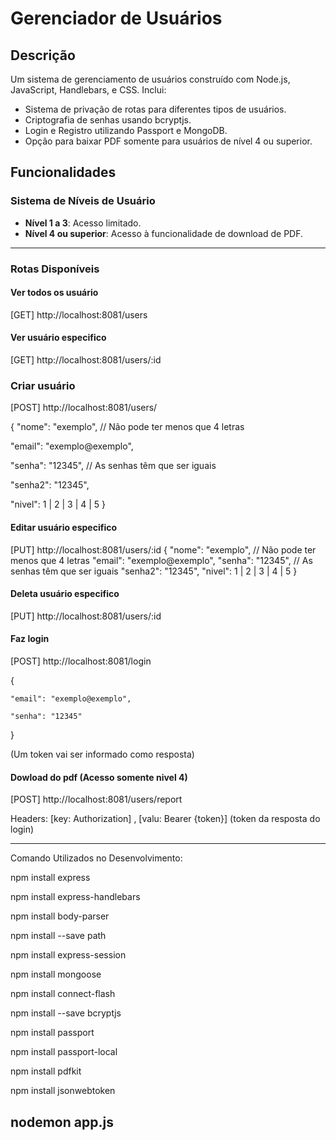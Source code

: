 # Gerenciador de Usuários

## Descrição
Um sistema de gerenciamento de usuários construído com Node.js, JavaScript, Handlebars, e CSS. Inclui:

- Sistema de privação de rotas para diferentes tipos de usuários.
- Criptografia de senhas usando bcryptjs.
- Login e Registro utilizando Passport e MongoDB.
- Opção para baixar PDF somente para usuários de nível 4 ou superior.

## Funcionalidades

### Sistema de Níveis de Usuário

- **Nível 1 a 3**: Acesso limitado.
- **Nível 4 ou superior**: Acesso à funcionalidade de download de PDF.

------------------------------------------

### Rotas Disponíveis

#### Ver todos os usuário
[GET] http://localhost:8081/users

#### Ver usuário especifico
[GET] http://localhost:8081/users/:id

### Criar usuário

[POST] http://localhost:8081/users/

{
  "nome": "exemplo", // Não pode ter menos que 4 letras
  
  "email": "exemplo@exemplo",
  
  "senha": "12345", // As senhas têm que ser iguais
  
  "senha2": "12345",
  
  "nivel": 1 | 2 | 3 | 4 | 5
}


#### Editar usuário especifico
[PUT] http://localhost:8081/users/:id
{
    "nome": "exemplo", // Não pode ter menos que 4 letras
    "email": "exemplo@exemplo",
    "senha": "12345", // As senhas têm que ser iguais
    "senha2": "12345",
    "nivel": 1 | 2 | 3 | 4 | 5
}


#### Deleta usuário especifico
[PUT] http://localhost:8081/users/:id


#### Faz login
[POST] http://localhost:8081/login

{

    "email": "exemplo@exemplo",

    "senha": "12345"
}

(Um token vai ser informado como resposta)

#### Dowload do pdf (Acesso somente nivel 4)
[POST] http://localhost:8081/users/report

Headers: 
[key: Authorization] , [valu: Bearer {token}] (token da resposta do login)

------------------------------------------

Comando Utilizados no Desenvolvimento:

npm install express

npm install express-handlebars

npm install body-parser

npm install --save path

npm install express-session

npm install mongoose

npm install connect-flash

npm install --save bcryptjs

npm install passport

npm install passport-local

npm install pdfkit

npm install jsonwebtoken

nodemon app.js
-------------------------------------------

